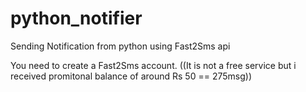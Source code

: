# python_notifier
Sending Notification from python using Fast2Sms api

You need to create a Fast2Sms account.
((It is not a free service but i received promitonal balance of around Rs 50 == 275msg))

